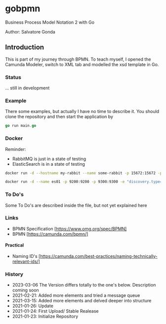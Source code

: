 # gobpmn #

Business Process Model Notation 2 with Go

Author: Salvatore Gonda

## Introduction ##

This is part of my journey through BPMN. To teach myself, I opened the Camunda Modeler, switch to XML tab and modelled the xsd template in Go.

### Status ###

... still in development

### Example ###

There some examples, but actually I have no time to describe it.
You should clone the repository and then start the application by

```go
go run main.go
```

### Docker ###

Reminder:

* RabbitMQ is just in a state of testing
* ElasticSearch is in a state of testing

```bash
docker run -d --hostname my-rabbit --name some-rabbit -p 15672:15672 -p 5672:5672 rabbitmq:3-management
```

```bash
docker run -d --name es01 -p 9200:9200 -p 9300:9300 -e "discovery.type=single-node" -it docker.elastic.co/elasticsearch/elasticsearch:7.14.0
```

### To Do's ###

Some To Do's are described inside the file, but not yet explained here

### Links ###

* BPMN Specification [https://www.omg.org/spec/BPMN]
* BPMN [https://camunda.com/bpmn/]

#### Practical ####

* Naming ID's [https://camunda.com/best-practices/naming-technically-relevant-ids/]

### History ###

* 2023-03-06 The Version differs totally to the one's below. Description coming soon
* 2021-02-21: Added more elements and tried a message queue
* 2021-03-15: Added more elements and delved deeper into structure
* 2021-01-26: Update
* 2021-01-24: First Upload/ Stable Realease
* 2021-01-23: Initialize Repository
